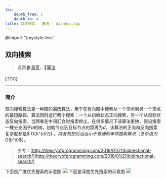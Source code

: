 ```yaml
---
toc:
    depth_from: 1
    depth_to: 4
title: 双向搜索 - 算法 - dianhsu.top
---
```

@import "/mystyle.less"

## 双向搜索
> 返回:house:[首页](../../index.html)，:rocket:[算法](../index.html)

[TOC]

---

### 简介

双向搜索算法是一种图的遍历算法，用于在有向图中搜索从一个顶点到另一个顶点的最短路径。算法同时运行两个搜索：一个从初始状态正向搜索，另一个从目标状态反向搜索，当两者在中间汇合时搜索停止。在很多情况下该算法更快，假设搜索一棵分支因子$b$的树，初始节点到目标节点的距离为$d$，该算法的正向和反向搜索复杂度都是$ O(b^{d/2}) $，两者相加后远远小于普通的单项搜索算法（复杂度为$O(b^d)$）。

> 参考：[http://theoryofprogramming.com/2018/01/21/bidirectional-search/](http://theoryofprogramming.com/2018/01/21/bidirectional-search/)

下面是广度优先搜索的示意图
![](https://cdn.dianhsu.top/linux/20210604145843.jpeg)
下面是深度优先搜索的示意图
![](https://cdn.dianhsu.top/linux/20210604145921.jpeg)